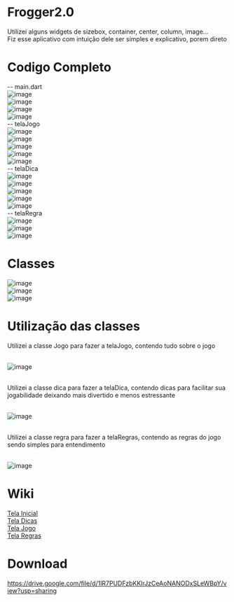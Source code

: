 # Frogger2.0
Utilizei alguns widgets de sizebox, container, center, column, image...<br>
Fiz esse aplicativo com intuição dele ser simples e explicativo, porem direto<br>

# Codigo Completo
-- main.dart <br>
![image](https://github.com/user-attachments/assets/02afcea5-7e10-4692-b34f-4a49393f39d7)<br>
![image](https://github.com/user-attachments/assets/461a4e31-d7f3-4ef3-a89c-ef96493505f3)<br>
![image](https://github.com/user-attachments/assets/4a302633-20c1-4dbc-819b-34334beed8a4)<br>
![image](https://github.com/user-attachments/assets/203c938f-fbcf-4f5a-875e-f21405e8f291)<br>
-- telaJogo <br>
![image](https://github.com/user-attachments/assets/24330e83-36b7-4e8b-ba13-8b129c57b99e)<br>
![image](https://github.com/user-attachments/assets/f8604564-20da-4bc9-8ded-470a931a3716)<br>
![image](https://github.com/user-attachments/assets/cdccc060-589e-4272-b0e7-0e0da5158d98)<br>
![image](https://github.com/user-attachments/assets/0265f455-a87c-4362-9354-1047f55e6ed0)<br>
![image](https://github.com/user-attachments/assets/1712afce-4d75-44dc-aa3f-3ce171004d31)<br>
-- telaDica <br>
![image](https://github.com/user-attachments/assets/af605bf7-6e86-4bd5-a2e9-1f9f9c31c975)<br>
![image](https://github.com/user-attachments/assets/ed3c68ff-ac8d-40f1-8deb-ca1e23466092)<br>
![image](https://github.com/user-attachments/assets/ae25eabd-3a29-4610-a99c-5c95aff1f344)<br>
![image](https://github.com/user-attachments/assets/77afc5d4-cf9d-4428-a58e-70d18e8a247a)<br>
![image](https://github.com/user-attachments/assets/de1f3520-f67d-4cc7-9f05-d3068f2bea6e)<br>
-- telaRegra <br>
![image](https://github.com/user-attachments/assets/4a43f1c6-09e9-438e-adad-25a2f9e38ecf)<br>
![image](https://github.com/user-attachments/assets/f038ef6c-e5db-4c9f-9059-c3cf1cb60efa)<br>
![image](https://github.com/user-attachments/assets/55f42b7c-2b9f-4f18-afe5-38b2895ab00f)<br>














# Classes

![image](https://github.com/user-attachments/assets/751cf7aa-651c-4988-9a38-5fed43154cc8)<br>
![image](https://github.com/user-attachments/assets/49903bb7-2d85-46ca-83a1-af4201f5bb7f)<br>
![image](https://github.com/user-attachments/assets/2655f7c2-de5d-4ac1-bea0-35ed61398ead)<br>


# Utilização das classes

Utilizei a classe Jogo para fazer a telaJogo, contendo tudo sobre o jogo<br><br>

![image](https://github.com/user-attachments/assets/f2f1459f-c9ce-4c9b-ad95-6b2e469bea14)<br><br>

Utilizei a classe dica para fazer a telaDica, contendo dicas para facilitar sua jogabilidade deixando mais divertido e menos estressante<br><br>

![image](https://github.com/user-attachments/assets/05010e05-0b2c-4e82-9a5c-ea6eb469f5f5)<br><br>

Utilizei a classe regra para fazer a telaRegras, contendo as regras do jogo sendo simples para entendimento<br><br>

![image](https://github.com/user-attachments/assets/8c245a1f-fde5-4a69-a43a-d18cf077b820)
# Wiki
[Tela Inicial](https://github.com/MatheusSeabra/Frogger2.0/wiki/Inicio)<br>
[Tela Dicas](https://github.com/MatheusSeabra/Frogger2.0/wiki/Dicas)<br>
[Tela Jogo](https://github.com/MatheusSeabra/Frogger2.0/wiki/Jogo)<br>
[Tela Regras](https://github.com/MatheusSeabra/Frogger2.0/wiki/Regras)<br>

# Download
https://drive.google.com/file/d/1lR7PUDFzbKKlrJzCeAoNANODxSLeWBpY/view?usp=sharing

